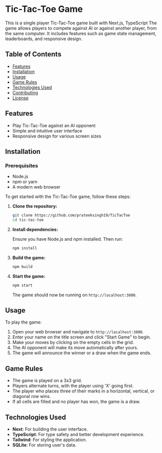 
# Tic-Tac-Toe Game

This is a single player Tic-Tac-Toe game built with Next.js, TypeScript The game allows players to compete against AI or against another player, from the same computer. It includes features such as game state management, leaderboards, and responsive design.

## Table of Contents

- [Features](#features)
- [Installation](#installation)
- [Usage](#usage)
- [Game Rules](#game-rules)
- [Technologies Used](#technologies-used)
- [Contributing](#contributing)
- [License](#license)

## Features

- Play Tic-Tac-Toe against an AI opponent
- Simple and intuitive user interface
- Responsive design for various screen sizes

## Installation

### Prerequisites

- Node.js
- npm or yarn
- A modern web browser

To get started with the Tic-Tac-Toe game, follow these steps:

1. **Clone the repository:**

    ```bash
    git clone https://github.com/prateeksingh19/TicTacToe
    cd tic-tac-toe
    ```

2. **Install dependencies:**

    Ensure you have Node.js and npm installed. Then run:

    ```bash
    npm install
    ```

3. **Build the game:**

    ```bash
    npm build
    ```
4. **Start the game:**

    ```bash
    npm start
    ```

    The game should now be running on `http://localhost:3000`.

## Usage

To play the game:

1. Open your web browser and navigate to `http://localhost:3000`.
2. Enter your name on the title screen and click "Start Game" to begin.
3. Make your moves by clicking on the empty cells in the grid.
4. The AI opponent will make its move automatically after yours.
5. The game will announce the winner or a draw when the game ends.

## Game Rules

- The game is played on a 3x3 grid.
- Players alternate turns, with the player using 'X' going first.
- The player who places three of their marks in a horizontal, vertical, or diagonal row wins.
- If all cells are filled and no player has won, the game is a draw.

## Technologies Used

- **Next**: For building the user interface.
- **TypeScript**: For type safety and better development experience.
- **Tailwind**: For styling the application.
- **SQLite**: For storing user's data.

